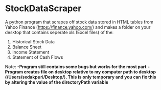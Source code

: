 # StockDataScraper
A python program that scrapes off stock data stored in HTML tables from Yahoo Finance (https://finance.yahoo.com/) and makes a folder on your desktop that contains seperate xls (Excel files) of the:

1. Historical Stock Data 
2. Balance Sheet
3. Income Statement
4. Statement of Cash Flows

Note:
**-Program still contains some bugs but works for the most part**
**-Program creates file on desktop relative to my computer path to desktop (/Users/sedakpuri/Desktop/). This is only temporary and you can fix this by altering the value of the directoryPath variable**
